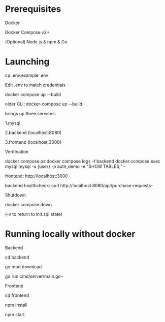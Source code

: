 # Prerequisites

Docker

Docker Compose v2+

(Optional) Node.js & npm & Go

# Launching

cp .env.example .env

Edit .env to match credentials··


docker compose up --build

older CLI: docker-compose up --build··

brings up three services:

1.mysql

2.backend (localhost:8080)

3.frontend (localhost:3000)··

Verification

docker compose ps
docker compose logs -f backend
docker compose exec mysql mysql -u {user} -p auth_demo -e "SHOW TABLES;"··


frontend: http://localhost:3000

backend healthcheck: curl http://localhost:8080/api/purchase-requests··

Shutdown

docker compose down

(-v to return to init.sql state)



# Running locally without docker

Backend

cd backend

go mod download

go run cmd/server/main.go··

Frontend

cd frontend

npm install

npm start